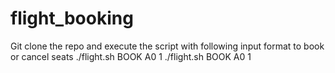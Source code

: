 # flight_booking

Git clone the repo and execute the script with following input format to book or cancel seats
./flight.sh BOOK A0 1
./flight.sh BOOK A0 1